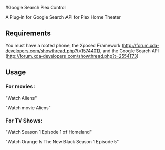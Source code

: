 #Google Search Plex Control

A Plug-in for Google Search API for Plex Home Theater

## Requirements
You must have a rooted phone, the Xposed Framework (http://forum.xda-developers.com/showthread.php?t=1574401), and the Google Search API (http://forum.xda-developers.com/showthread.php?t=2554173)

## Usage
### For movies:
"Watch Aliens"

"Watch movie Aliens"


### For TV Shows:
"Watch Season 1 Episode 1 of Homeland"

"Watch Orange Is The New Black Season 1 Episode 5"
